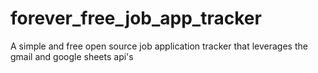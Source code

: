 # forever_free_job_app_tracker
A simple and free open source job application tracker that leverages the gmail and google sheets api's
